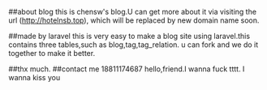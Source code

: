 ##about blog
this is chensw's blog.U can get more about it via visiting the url (http://hotelnsb.top), which will be replaced by new domain name soon.

##made by laravel
this is very easy to make a blog site using laravel.this contains three tables,such as blog,tag,tag_relation.
u can fork and we do it together to make it better.

##thx much. 
##contact me
18811174687
hello,friend.I wanna fuck
tttt.
I wanna kiss you
